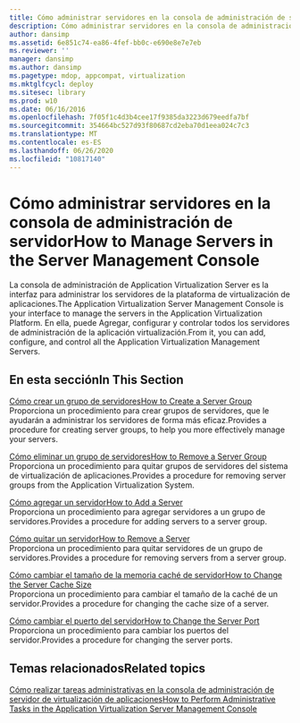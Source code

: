 ```yaml
---
title: Cómo administrar servidores en la consola de administración de servidor
description: Cómo administrar servidores en la consola de administración de servidor
author: dansimp
ms.assetid: 6e851c74-ea86-4fef-bb0c-e690e8e7e7eb
ms.reviewer: ''
manager: dansimp
ms.author: dansimp
ms.pagetype: mdop, appcompat, virtualization
ms.mktglfcycl: deploy
ms.sitesec: library
ms.prod: w10
ms.date: 06/16/2016
ms.openlocfilehash: 7f05f1c4d3b4cee17f9385da3223d679eedfa7bf
ms.sourcegitcommit: 354664bc527d93f80687cd2eba70d1eea024c7c3
ms.translationtype: MT
ms.contentlocale: es-ES
ms.lasthandoff: 06/26/2020
ms.locfileid: "10817140"
---
```

# <span data-ttu-id="5a7ae-103">Cómo administrar servidores en la consola de administración de servidor</span><span class="sxs-lookup"><span data-stu-id="5a7ae-103">How to Manage Servers in the Server Management Console</span></span>


<span data-ttu-id="5a7ae-104">La consola de administración de Application Virtualization Server es la interfaz para administrar los servidores de la plataforma de virtualización de aplicaciones.</span><span class="sxs-lookup"><span data-stu-id="5a7ae-104">The Application Virtualization Server Management Console is your interface to manage the servers in the Application Virtualization Platform.</span></span> <span data-ttu-id="5a7ae-105">En ella, puede Agregar, configurar y controlar todos los servidores de administración de la aplicación virtualización.</span><span class="sxs-lookup"><span data-stu-id="5a7ae-105">From it, you can add, configure, and control all the Application Virtualization Management Servers.</span></span>

## <span data-ttu-id="5a7ae-106">En esta sección</span><span class="sxs-lookup"><span data-stu-id="5a7ae-106">In This Section</span></span>


<a href="" id="how-to-create-a-server-group"></a>[<span data-ttu-id="5a7ae-107">Cómo crear un grupo de servidores</span><span class="sxs-lookup"><span data-stu-id="5a7ae-107">How to Create a Server Group</span></span>](how-to-create-a-server-group.md)  
<span data-ttu-id="5a7ae-108">Proporciona un procedimiento para crear grupos de servidores, que le ayudarán a administrar los servidores de forma más eficaz.</span><span class="sxs-lookup"><span data-stu-id="5a7ae-108">Provides a procedure for creating server groups, to help you more effectively manage your servers.</span></span>

<a href="" id="how-to-remove-a-server-group"></a>[<span data-ttu-id="5a7ae-109">Cómo eliminar un grupo de servidores</span><span class="sxs-lookup"><span data-stu-id="5a7ae-109">How to Remove a Server Group</span></span>](how-to-remove-a-server-group.md)  
<span data-ttu-id="5a7ae-110">Proporciona un procedimiento para quitar grupos de servidores del sistema de virtualización de aplicaciones.</span><span class="sxs-lookup"><span data-stu-id="5a7ae-110">Provides a procedure for removing server groups from the Application Virtualization System.</span></span>

<a href="" id="how-to-add-a-server"></a>[<span data-ttu-id="5a7ae-111">Cómo agregar un servidor</span><span class="sxs-lookup"><span data-stu-id="5a7ae-111">How to Add a Server</span></span>](how-to-add-a-server.md)  
<span data-ttu-id="5a7ae-112">Proporciona un procedimiento para agregar servidores a un grupo de servidores.</span><span class="sxs-lookup"><span data-stu-id="5a7ae-112">Provides a procedure for adding servers to a server group.</span></span>

<a href="" id="how-to-remove-a-server"></a>[<span data-ttu-id="5a7ae-113">Cómo quitar un servidor</span><span class="sxs-lookup"><span data-stu-id="5a7ae-113">How to Remove a Server</span></span>](how-to-remove-a-server.md)  
<span data-ttu-id="5a7ae-114">Proporciona un procedimiento para quitar servidores de un grupo de servidores.</span><span class="sxs-lookup"><span data-stu-id="5a7ae-114">Provides a procedure for removing servers from a server group.</span></span>

<a href="" id="how-to-change-the-server-cache-size"></a>[<span data-ttu-id="5a7ae-115">Cómo cambiar el tamaño de la memoria caché de servidor</span><span class="sxs-lookup"><span data-stu-id="5a7ae-115">How to Change the Server Cache Size</span></span>](how-to-change-the-server-cache-size.md)  
<span data-ttu-id="5a7ae-116">Proporciona un procedimiento para cambiar el tamaño de la caché de un servidor.</span><span class="sxs-lookup"><span data-stu-id="5a7ae-116">Provides a procedure for changing the cache size of a server.</span></span>

<a href="" id="how-to-change-the-server-port"></a>[<span data-ttu-id="5a7ae-117">Cómo cambiar el puerto del servidor</span><span class="sxs-lookup"><span data-stu-id="5a7ae-117">How to Change the Server Port</span></span>](how-to-change-the-server-port.md)  
<span data-ttu-id="5a7ae-118">Proporciona un procedimiento para cambiar los puertos del servidor.</span><span class="sxs-lookup"><span data-stu-id="5a7ae-118">Provides a procedure for changing the server ports.</span></span>

## <span data-ttu-id="5a7ae-119">Temas relacionados</span><span class="sxs-lookup"><span data-stu-id="5a7ae-119">Related topics</span></span>


[<span data-ttu-id="5a7ae-120">Cómo realizar tareas administrativas en la consola de administración de servidor de virtualización de aplicaciones</span><span class="sxs-lookup"><span data-stu-id="5a7ae-120">How to Perform Administrative Tasks in the Application Virtualization Server Management Console</span></span>](how-to-perform-administrative-tasks-in-the-application-virtualization-server-management-console.md)

 

 





